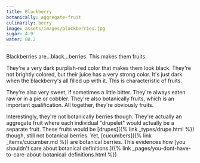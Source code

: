 ```yaml
---
title: Blackberry
botanically: aggregate-fruit
culinarily: berry
image: assets/images/blackberries.jpg
sugar: 4.9
water: 88.2
---
```

Blackberries are…black…berries. This makes them fruits.

They're a very dark purplish-red color that makes them look black. They're not brightly colored, but their juice has a very strong color. It's just dark when the blackberry's all filled up with it. This is characteristic of fruits.

They're also very sweet, if sometimes a little bitter. They're always eaten raw or in a pie or cobbler. They're also botanically fruits, which is an important qualification. All together, they're obviously fruits.

Interestingly, they're not botanically berries though. They're actually an aggregate fruit where each individual "drupelet" would actually be a separate fruit. These fruits would be [drupes]({% link _types/drupe.html %}) though, still not botanical berries. Yet, [cucumbers]({% link _items/cucumber.md %}) are botanical berries. This evidences how [you shouldn't care about botanical definitions.]({% link _pages/you-dont-have-to-care-about-botanical-definitions.html %})